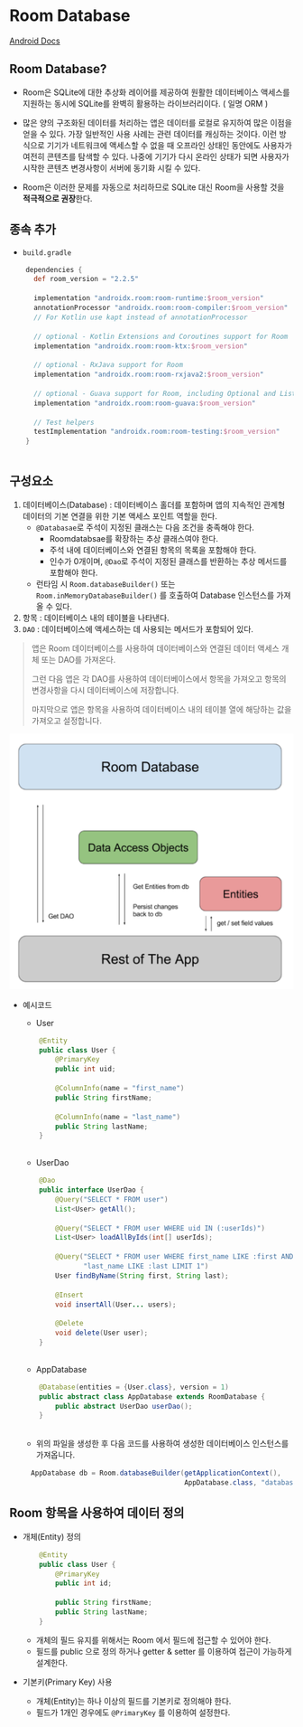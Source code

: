 # Room Database

[Android Docs](https://developer.android.com/training/data-storage/room?hl=ko)

## Room Database?

* Room은 SQLite에 대한 추상화 레이어를 제공하여 원활한 데이터베이스 액세스를 지원하는 동시에 SQLite를 완벽히 활용하는 라이브러리이다. ( 일명 ORM )

* 많은 양의 구조화된 데이터를 처리하는 앱은 데이터를 로컬로 유지하여 많은 이점을 얻을 수 있다. 가장 일반적인 사용 사례는 관련 데이터를 캐싱하는 것이다. 이런 방식으로 기기가 네트워크에 액세스할 수 없을 때 오프라인 상태인 동안에도 사용자가 여전히 콘텐츠를 탐색할 수 있다. 나중에 기기가 다시 온라인 상태가 되면 사용자가 시작한 콘텐츠 변경사항이 서버에 동기화 시킬 수 있다.

* Room은 이러한 문제를 자동으로 처리하므로 SQLite 대신 Room을 사용할 것을 **적극적으로 권장**한다. 



## 종속 추가

* `build.gradle`

```groovy
    dependencies {
      def room_version = "2.2.5"

      implementation "androidx.room:room-runtime:$room_version"
      annotationProcessor "androidx.room:room-compiler:$room_version" 
      // For Kotlin use kapt instead of annotationProcessor

      // optional - Kotlin Extensions and Coroutines support for Room
      implementation "androidx.room:room-ktx:$room_version"

      // optional - RxJava support for Room
      implementation "androidx.room:room-rxjava2:$room_version"

      // optional - Guava support for Room, including Optional and ListenableFuture
      implementation "androidx.room:room-guava:$room_version"

      // Test helpers
      testImplementation "androidx.room:room-testing:$room_version"
    }
    
```

## 구성요소

1. 데이터베이스(Database) : 데이터베이스 홀더를 포함하며 앱의 지속적인 관계형 데이터의 기본 연결을 위한 기본 액세스 포인트 역할을 한다.
   * `@Databasae`로 주석이 지정된 클래스는 다음 조건을 충족해야 한다.
     * Roomdatabsae를 확장하는 추상 클래스여야 한다.
     * 주석 내에 데이터베이스와 연결된 항목의 목록을 포함해야 한다.
     * 인수가 0개이며, `@Dao`로 주석이 지정된 클래스를 반환하는 추상 메서드를 포함해야 한다.
   * 런타임 시 `Room.databaseBuilder()` 또는 `Room.inMemoryDatabaseBuilder()` 를 호출하여 Database 인스턴스를 가져올 수 있다.
2. 항목 : 데이터베이스 내의 테이블을 나타낸다.
3. `DAO` : 데이터베이스에 액세스하는 데 사용되는 메서드가 포함되어 있다.

> 앱은 Room 데이터베이스를 사용하여 데이터베이스와 연결된 데이터 액세스 개체 또는 DAO를 가져온다. 
>
> 그런 다음 앱은 각 DAO를 사용하여 데이터베이스에서 항목을 가져오고 항목의 변경사항을 다시 데이터베이스에 저장합니다. 
>
> 마지막으로 앱은 항목을 사용하여 데이터베이스 내의 테이블 열에 해당하는 값을 가져오고 설정합니다.

![image-20200804221634760](RoomDatabase.assets/image-20200804221634760.png)



* 예시코드

  * User

  ```java
      @Entity
      public class User {
          @PrimaryKey
          public int uid;
  
          @ColumnInfo(name = "first_name")
          public String firstName;
  
          @ColumnInfo(name = "last_name")
          public String lastName;
      }
      
  ```

  * UserDao

  ```java
      @Dao
      public interface UserDao {
          @Query("SELECT * FROM user")
          List<User> getAll();
  
          @Query("SELECT * FROM user WHERE uid IN (:userIds)")
          List<User> loadAllByIds(int[] userIds);
  
          @Query("SELECT * FROM user WHERE first_name LIKE :first AND " +
                 "last_name LIKE :last LIMIT 1")
          User findByName(String first, String last);
  
          @Insert
          void insertAll(User... users);
  
          @Delete
          void delete(User user);
      }
      
  ```

  * AppDatabase

  ```java
      @Database(entities = {User.class}, version = 1)
      public abstract class AppDatabase extends RoomDatabase {
          public abstract UserDao userDao();
      }
      
  ```

  * 위의 파일을 생성한 후 다음 코드를 사용하여 생성한 데이터베이스 인스턴스를 가져옵니다.

  ```java
    AppDatabase db = Room.databaseBuilder(getApplicationContext(),
                                          AppDatabase.class, "database-name").build();  
  ```





## Room 항목을 사용하여 데이터 정의

* 개체(Entity) 정의 

  ```java
      @Entity
      public class User {
          @PrimaryKey
          public int id;
  
          public String firstName;
          public String lastName;
      }
  ```

  * 개체의 필드 유지를 위해서는 Room 에서 필드에 접근할 수 있어야 한다.
  * 필드를 public 으로 정의 하거나 getter & setter 를 이용하여 접근이 가능하게 설계한다.

* 기본키(Primary Key) 사용

  * 개체(Entity)는 하나 이상의 필드를 기본키로 정의해야 한다.
  * 필드가 1개인 경우에도 `@PrimaryKey` 를 이용하여 설정한다.